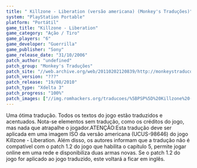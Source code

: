 ```yaml
---
title: " Killzone - Liberation (versão americana) (Monkey's Traduções)"
system: "PlayStation Portable"
platform: "Portátil"
game_title: "Killzone - Liberation"
game_category: "Ação / Tiro"
game_players: "6"
game_developer: "Guerrilla"
game_publisher: "Sony"
game_release_date: "31/10/2006"
patch_author: "undefined"
patch_group: "Monkey's Traduções"
patch_site: "//web.archive.org/web/20110202120839/http://monkeystraducoes.com/"
patch_version: "???"
patch_release: "19/08/2010"
patch_type: "Xdelta 3"
patch_progress: "100%"
patch_images: ["//img.romhackers.org/traducoes/%5BPSP%5D%20Killzone%20-%20Liberation%20-%20Monkey's%20Tradu%C3%A7%C3%B5es%20-%201.jpg","//img.romhackers.org/traducoes/%5BPSP%5D%20Killzone%20-%20Liberation%20-%20Monkey's%20Tradu%C3%A7%C3%B5es%20-%202.jpg","//img.romhackers.org/traducoes/%5BPSP%5D%20Killzone%20-%20Liberation%20-%20Monkey's%20Tradu%C3%A7%C3%B5es%20-%203.jpg"]
---
```

Uma ótima tradução. Todos os textos do jogo estão traduzidos e acentuados. Nota-se elementos sem tradução, como os créditos do jogo, mas nada que atrapalhe o jogador.ATENÇÃO:Esta tradução deve ser aplicada em uma imagem ISO da versão americana (UCUS-98646) do jogo Killzone - Liberation. Além disso, os autores informam que a tradução não é compatível com o patch 1.2 do jogo que habilita o capítulo 5, permite jogar online em uma rede e disponibiliza duas armas novas. Se o patch 1.2 do jogo for aplicado ao jogo traduzido, este voltará a ficar em inglês.